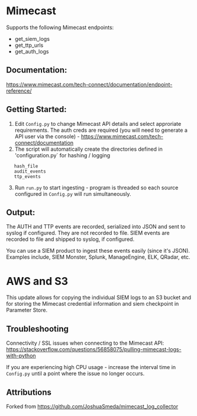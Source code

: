 # Mimecast


Supports the following Mimecast endpoints:

* get_siem_logs
* get_ttp_urls
* get_auth_logs

## Documentation:

https://www.mimecast.com/tech-connect/documentation/endpoint-reference/

## Getting Started:
1. Edit `Config.py` to change Mimecast API details and select approriate requirements. The auth creds are required (you will need to generate a API user via the console) - https://www.mimecast.com/tech-connect/documentation <br>
2. The script will automatically create the directories defined in 'configuration.py` for hashing / logging
```
   hash_file
   audit_events
   ttp_events
```
3. Run `run.py` to start ingesting - program is threaded so each source configured in `Config.py` will run simultaneously.

## Output:

The AUTH and TTP events are recorded, serialized into JSON and sent to syslog if configured. They are not recorded to file.
SIEM events are recorded to file and shipped to syslog, if configured.

You can use a SIEM product to ingest these events easily (since it's JSON). Examples include, SIEM Monster, Splunk, ManageEngine, ELK, QRadar, etc.

# AWS and S3
This update allows for copying the individual SIEM logs to an S3 bucket and for storing the Mimecast credential information and siem checkpoint in Parameter Store.

## Troubleshooting

Connectivity / SSL issues when connecting to the Mimecast API: https://stackoverflow.com/questions/56858075/pulling-mimecast-logs-with-python

If you are experiencing high CPU usage - increase the interval time in `Config.py` until a point where the issue no longer occurs.

## Attributions

Forked from https://github.com/JoshuaSmeda/mimecast_log_collector